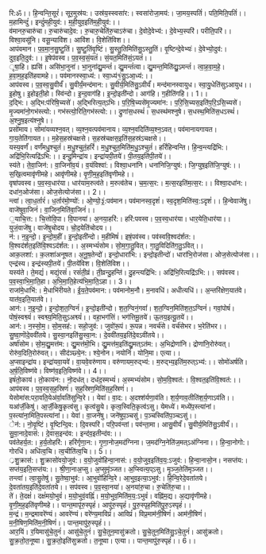 

  
रि:ॐ।। हि॒न्वन्ति॒सूरं॑। सूर॒मुस्र॑य:। उस्र॑य॒स्स्वसा॑र:। स्वसा॑रोजा॒मय॑:। जा॒मय॒स्पतिं॑। पति॒मिति॒पतिं॑।। म॒हामिन्दुं॑। इन्दुं॑मही॒युव॑:। म॒ही॒युव॒इति॑म॒ही॒युव॑:।।  
व॑मानरु॒चारु॑चा। रु॒चारु॑चादे॒व:। रु॒चारु॒चेति॑रु॒चाऽरु॑चा। दे॒वोदे॒वेभ्य॑:। दे॒वेभ्य॒स्परि॑। परीति॒परि॑।। विश्वा॒वसू॑नि। वसू॒न्यावि॑श। आवि॑श। वि॒शेति॑विश।।  
आप॑वमान। प॒व॒मा॒न॒सु॒ष्टु॒तिं। सु॒ष्टु॒तिंवृ॒ष्टिं। सु॒स्तु॒तिमिति॑सु॒ऽस्तु॒तिं। वृ॒ष्टिन्दे॒वेभ्यः॑। दे॒वेभ्यो॒दुव॑:। दुव॒इति॒दुव॑:।। इ॒षेप॑वस्व। प॒व॒स्व॒सं॒यतं॑। सं॒यत॒मिति॑सं॒ऽयतं॑।।  
ृषा॒हि। ह्यसि॑। असि॑भा॒नुना॑। भा॒नुना॑द्यु॒मन्तं॑। द्यु॒मन्तं॑त्वा। द्यु॒मन्त॒मिति॑द्यु॒ऽमन्तं॑। त्वा॒ह॒वा॒म॒हे॒। ह॒वा॒म॒ह॒इति॑हवामहे।। पव॑मानस्स्वा॒ध्य॑:। स्वा॒ध्य॑१॒॑सु॒ऽआ॒ध्य॑:।।  
आप॑वस्व। प॒व॒स्व॒सु॒वीर्यं॑। सु॒वीर्यं॒मन्द॑मान:। सु॒वीर्य॒मिति॑सु॒ऽवीर्यं॑। मन्द॑मानस्वायुध। स्वा॒यु॒धेति॑सुऽआयुध।। इ॒होषु। इ॒होइती॒हो। स्वि॑न्दो। इ॒न्द॒वाग॑हि। इ॒न्दो॒इती॑न्दो। आग॑हि। ग॒हीति॑गहि।। 1।।  
द॒द्भि:। अ॒द्भि:प॑रिषि॒च्यसे॑। अ॒द्भिरित्य॒त्ऽभिः। प॒रि॒षि॒च्यसे॑मृ॒ज्यमा॑न:। प॒रि॒सि॒च्यस॒इति॑प॒रि॒ऽसि॒च्यसे॑। मृ॒ज्यमा॑नो॒गभ॑स्त्यो:। गभ॑स्त्यो॒रिति॒गभ॑स्त्यो:।। द्रुणा॑स॒धस्थं॑। स॒धस्थ॑मश्नुषे। स॒धस्थ॒मिति॑स॒धऽस्थं॑। अ॒श्नु॒ष॒इत्य॑श्नुषे।।  
प्रसो॑माय। सोमा॑यव्यश्न॒वत्। व्य॒श्न॒वत्पव॑मानाय। व्य॒श्न॒वदिति॑व्य॒श्न॒ऽवत्। पव॑मानायगायत। गा॒य॒तेति॑गायत।। म॒हेस॒हस्र॑चक्षसे। स॒हस्र॑चक्षस॒इति॑स॒हस्र॑ऽचक्षसे।।  
यस्य॒वर्णं॑। वर्णं॑मधु॒श्चुतं॑। म॒धु॒श्चुतं॒हरिं॑। म॒धु॒श्चुत॒मिति॑म॒धु॒ऽश्चुतं॑। हरिं॑हिन्वन्ति। हि॒न्व॒न्त्यद्रि॑भि:। अद्रि॑भि॒रित्यद्रि॑ऽभि:।। इन्दु॒मिन्द्रा॑य। इन्द्रा॑यपी॒तये॑। पी॒तय॒इति॑पी॒तये॑।।  
स्य॑ते। ते॒वा॒जिन॑:। वा॒जिनो॑व॒यं। व॒यंविश्वा॑:। विश्वा॒धना॑नि। धना॑निजि॒ग्युष॑:। जि॒ग्युष॒इति॑जि॒ग्युष॑:।। स॒खि॒त्वमावृ॑णीमहे। आवृ॑णीमहे। वृ॒णी॒म॒ह॒इति॑वृणीमहे।।  
वृषा॑पवस्व। प॒व॒स्व॒धार॑या। धार॑याम॒रुत्व॑ते। म॒रुत्व॑तेच। च॒म॒त्स॒र:। म॒त्स॒रइति॑म॒त्स॒र:।। विश्वा॒दधा॑न:। दधा॑न॒ओज॑सा। ओज॒सेत्योज॑सा।। 2।।  
न्त्वा॑। त्वा॒ध॒र्तारं॑। ध॒र्तार॑मो॒ण्यो॑:। ओ॒ण्यो॒३॒॑:पव॑मान। पव॑मानस्व॒दृशं॑। स्व॒दृश॒मिति॑स्व॒:ऽदृशं॑।। हि॒न्वेवाजे॑षु। वाजे॑षुवा॒जिनं॑। वा॒जिन॒मिति॑वा॒जिनं॑।।  
॒याचि॒त्त:। चि॒त्तोवि॒पा। वि॒पानया॑। अ॒नया॒हरि॑:। हरि॑:पवस्व। प॒व॒स्व॒धार॑या। धार॒येति॒धार॑या।। युजं॒वाजे॑षु। वाजे॑षुचोदय। चो॒द॒येति॑चोदय।।  
न॑:। न॒इ॒न्दो॒। इ॒न्दो॒म॒हीं। इ॒न्दो॒इती॑न्दो। म॒हीमिषं॑। इषं॒पव॑स्व। पव॑स्ववि॒श्वद॑र्शत:। वि॒श्वद॑र्शत॒इति॑वि॒श्वऽद॑र्शत:।। अ॒स्मभ्यं॑सोम। सो॒म॒गा॒तु॒वित्। गा॒तु॒विदिति॑ग॒तु॒ऽवित्।।  
आक॒लशा॑:। क॒लशा॑अनूषत। अ॒नू॒ष॒तेन्दो॑। इन्दो॒धारा॑भि:। इन्दो॒इतीन्दो॑। धारा॑भि॒रोज॑सा। ओज॒सेत्योज॑सा।। एन्द्र॑स्य। इन्द्र॑स्यपी॒तये॑। पी॒तये॑विश। वि॒शेति॑विश।।  
यस्य॑ते। ते॒मद्यं॑। मद्यं॒रसं॑। रसं॑ती॒व्रं। ती॒व्रन्दु॒हन्ति॑। दु॒हन्त्यद्रि॑भि:। अद्रि॑भि॒रित्यद्रि॑ऽभि:।। सप॑वस्व। प॒व॒स्वा॒भि॒मा॒ति॒हा। अ॒भि॒मा॒ति॒हेत्य॑भि॒मा॒ति॒ऽहा।। 3।।  
राजा॑मे॒धाभि॑:। मे॒धाभि॑रीयते। ई॒य॒ते॒पव॑मान:। पव॑मानोम॒नौ। म॒नावधि॑। अधीत्यधि॑।। अ॒न्तरि॑क्षेण॒यात॑वे। यात॑व॒इति॒यात॑वे।।  
आन॑:। न॒इ॒न्दो॒। इ॒न्दो॒श॒त॒ग्विनं॑। इ॒न्दो॒इती॑न्दो। श॒त॒ग्विनं॒गवां॑। श॒त॒ग्विन॒मिति॑श॒त॒ऽग्विनं॑। गवां॒पोषं॑। पोषं॒स्वश्व्यं॑। स्वश्व्य॒मिति॒सुऽअश्व्यं॑।। वहा॒भग॑त्तिं। भग॑त्तिमू॒तये॑। ऊ॒तय॒इत्यू॒तये॑।।  
आन॑:। न॒स्सो॒म॒। सो॒म॒सह॑:। सहो॒जुव॑:। जुवो॑रू॒पं। रू॒पन्न। नवर्च॑से। वर्च॑सेभर। भ॒रेति॑भर।। सु॒ष्वा॒णॊदे॒ववी॑तये। सु॒स्वा॒नइति॑सु॒स्वा॒न:। दे॒ववी॑तय॒इति॑दे॒वऽवी॑तये।।  
अर्षा॑सोम। सो॒म॒द्यु॒मत्त॑म:। द्यु॒मत्त॑मॊ॒भि। द्यु॒मत्त॑म॒इति॑द्यु॒मत्ऽत॑म:। अ॒भिद्रोणा॑नि। द्रोणा॑नि॒रोरु॑वत्। रोरु॑व॒दिति॒रोरु॑वत्।। सीद॑ञ्छ्ये॒न:। श्ये॒नोन। नयोनिं॑। योनि॒मा। एत्या।।  
अ॒प्साइन्द्रा॑य। इन्द्रा॑यवा॒यवे॑। वा॒यवे॒वरु॑णाय। वरु॑णायम॒रुद्भ्य॑:। म॒रुद्भ्य॒इति॑म॒रुत्ऽभ्य॑:।। सोमो॑अर्षति। अ॒र्ष॒ति॒विष्ण॑वे। विष्ण॑व॒इति॒विष्ण॑वे।। 4।।  
इषं॑तो॒काय॑। तो॒काय॑न:। नो॒दध॑त्। दध॑द॒स्मभ्यं॑। अ॒स्मभ्यं॑सोम। सो॒म॒वि॒श्वत॑:। वि॒श्वत॒इति॑वि॒श्वत॑:।। आप॑वस्व। प॒व॒स्व॒स॒ह॒स्रिणं॑। स॒ह॒स्रिण॒मिति॑स॒ह॒स्रिणं॑।।  
येसोमा॑स:परा॒वति॒येअ॑र्वा॒वति॑सुन्वि॒रे।। येवा॑। वा॒द:। अ॒दश्श॑र्यणा॒व॑ति। श॒र्य॒णाव॒तीति॑श॒र्य॒णाऽव॑ति।।  
यआ॑र्जी॒केषु॑। आ॒र्जी॒केषु॒कृत्व॑सु। कृत्व॑सु॒ये। कृत्व॒स्विति॒कृत्व॑ऽसु। येमध्ये॑। मध्ये॑प॒स्त्या॑नां। प॒स्त्या॑ना॒मिति॒पस्त्या॑नां।। येवा॑। वा॒जने॑षु। जने॑षुप॒ञ्चसु॑। प॒ञ्चस्विति॑प॒ञ्चऽसु॑।।  
ेन॑:। नो॒वृ॒ष्टिं। वृ॒ष्टिन्दि॒व:। दि॒वस्परि॑। परि॒पव॑न्तां। पव॑न्ता॒मा। आसु॒वीर्यं॑। सु॒वीर्य॒मिति॑सु॒ऽवीर्यं॑।। सु॒वा॒नादे॒वास॑:। दे॒वास॒इन्द॑व:। इन्द॑व॒इतीन्द॑व:।।  
पव॑तेहर्य॒त:। ह॒र्य॒तोहरि॑:। हरि॑र्गृणा॒न:। गृ॒णा॒नोज॒मद॑ग्निना। ज॒मद॑ग्नि॒नेति॑ज॒मत्ऽअ॑ग्निना।। हि॒न्वा॒नोगो:। गोरधि॑। अधि॑त्व॒चि। त्व॒चीति॑त्व॒चि।। 5।।  
्रशु॒क्रास॑:। शु॒क्रासो॑वयो॒जुव॑:। व॒यो॒जुवो॑हिन्वा॒नास॑:। व॒यो॒जुव॒इति॑व॒य॒:ऽजुव॑:। हि॒न्वा॒नासो॒न। नसप्त॑य:। सप्त॑य॒इति॒सप्त॑य:।। श्री॒णा॒नाअ॒प्सु। अ॒प्सुमृ॑ञ्जत। अ॒प्स्वित्य॒प्ऽसु। मृ॒ञ्ज॒तेति॑मृञ्जत।।  
तन्त्वा॑। त्वा॒सु॒तेषु॑। सु॒तेष्वा॒भुव॑:। आ॒भुवो॑हिन्वि॒रे। आ॒भुव॒इत्या॒ऽभुव॑:। हि॒न्वि॒रेदे॒वता॑तये। दे॒वता॑तय॒इति॑दे॒वता॑तये।। सप॑वस्व। प॒व॒स्वा॒नया॑। अ॒नया॑रु॒चा। रु॒चेति॑रु॒चा।।  
ते॑। ते॒दक्षं॑। दक्षं॑मयो॒भुवं॑। म॒यो॒भुवं॒वह्निं॑। म॒यो॒भुव॒मिति॑म॒य॒:ऽभुवं॑। वह्नि॑म॒द्य। अ॒द्यावृ॑णीमहे। वृ॒णी॒म॒ह॒इति॑वृणीमहे।। पान्त॒मापृ॑रु॒स्पृहं॑। आपु॑रु॒स्पृहं॑। पु॒रु॒स्पृह॒मिति॑पु॒रु॒ऽस्पृहं॑।।  
म॒न्द्रं। म॒न्द्रमावरे॑ण्यं। आवरे॑ण्यं। वरे॑ण्य॒माविप्रं॑। आविप्रं॑। विप्र॒माम॑नी॒षिणं॑। आम॑नी॒षिणं॑। म॒नी॒षिण॒मिति॑म॒नी॒षिणं॑।। पान्त॒मापु॑रु॒स्पृहं॑।।  
आर॒यिं। र॒यिमासु॑चे॒तुनं॑। आसु॑चे॒तुनं॑। सु॒चे॒तुन॒मासु॑क्रतो। सु॒चे॒तुन॒मिति॑सु॒ऽचे॒तुनं॑। आसु॑क्रतो। सु॒क्र॒तो॒त॒नूष्वा। सु॒क्र॒तो॒इति॑सुक्रतो। त॒नूष्वा। एत्या।। पान्त॒मापु॑रु॒स्पृहं॑।। 6।।  
